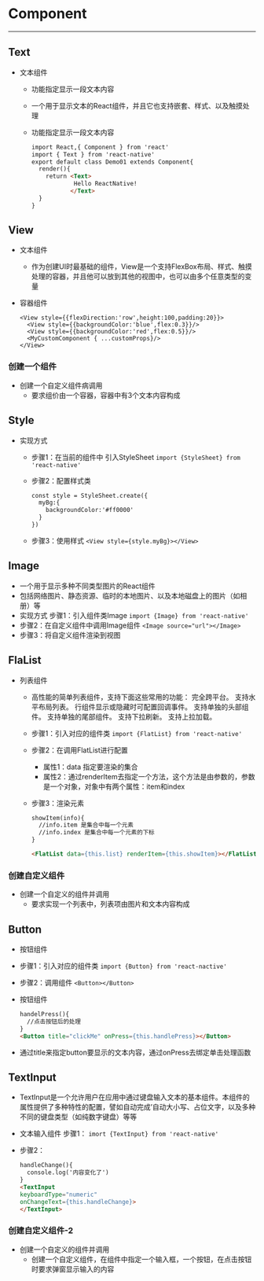 # Component

---

## Text

  * 文本组件
    * 功能指定显示一段文本内容
    * 一个用于显示文本的React组件，并且它也支持嵌套、样式、以及触摸处理
    * 功能指定显示一段文本内容

      ```html
      import React,{ Component } from 'react'
      import { Text } from 'react-native'
      export default class Demo01 extends Component{
        render(){
          return <Text>
                  Hello ReactNative!
                 </Text>
        }
      }
      ```

## View

  * 文本组件
    * 作为创建UI时最基础的组件，View是一个支持FlexBox布局、样式、触摸处理的容器，并且他可以放到其他的视图中，也可以由多个任意类型的变量
  * 容器组件

      ```react
      <View style={{flexDirection:'row',height:100,padding:20}}>
        <View style={{backgroundColor:'blue',flex:0.3}}/>
        <View style={{backgroundColor:'red',flex:0.5}}/>
        <MyCustomComponent { ...customProps}/>
      </View>
      ```

### 创建一个组件

  * 创建一个自定义组件病调用
    * 要求组价由一个容器，容器中有3个文本内容构成

## Style

  * 实现方式
    * 步骤1：在当前的组件中 引入StyleSheet
      `import {StyleSheet} from 'react-native'`
    * 步骤2：配置样式类

      ```html
      const style = StyleSheet.create({
        myBg:{
          backgroundColor:'#ff0000'
        }
      })
      ```

    * 步骤3：使用样式
      `<View style={style.myBg}></View>`

## Image

  * 一个用于显示多种不同类型图片的React组件
  * 包括网络图片、静态资源、临时的本地图片、以及本地磁盘上的图片（如相册）等
  * 实现方式
    步骤1：引入组件类Image
    `import {Image} from 'react-native'`
  * 步骤2：在自定义组件中调用Image组件
    `<Image source="url"></Image>`
  * 步骤3：将自定义组件渲染到视图

## FlaList

  * 列表组件
    * 高性能的简单列表组件，支持下面这些常用的功能：
      完全跨平台。
      支持水平布局列表。
      行组件显示或隐藏时可配置回调事件。
      支持单独的头部组件。
      支持单独的尾部组件。
      支持下拉刷新。
      支持上拉加载。
    * 步骤1：引入对应的组件类
      `import {FlatList} from 'react-native'`
    * 步骤2：在调用FlatList进行配置
      * 属性1：data 指定要渲染的集合
      * 属性2：通过renderItem去指定一个方法，这个方法是由参数的，参数是一个对象，对象中有两个属性：item和index
    * 步骤3：渲染元素

      ```html
      showItem(info){
        //info.item 是集合中每一个元素
        //info.index 是集合中每一个元素的下标
      }

      <FlatList data={this.list} renderItem={this.showItem}></FlatList>
      ```

### 创建自定义组件

  * 创建一个自定义的组件并调用
    * 要求实现一个列表中，列表项由图片和文本内容构成

## Button

  * 按钮组件
  * 步骤1：引入对应的组件类
    `import {Button} from 'react-nactive'`
  * 步骤2：调用组件
    `<Button></Button>`
  * 按钮组件

    ```html
    handelPress(){
      //点击按钮后的处理
    }
    <Button title="clickMe" onPress={this.handlePress}></Button>
    ```

  * 通过title来指定button要显示的文本内容，通过onPress去绑定单击处理函数

## TextInput

  * TextInput是一个允许用户在应用中通过键盘输入文本的基本组件。本组件的属性提供了多种特性的配置，譬如自动完成’自动大小写、占位文字，以及多种不同的键盘类型（如纯数字键盘）等等
  * 文本输入组件
    步骤1：
    `imort {TextInput} from 'react-native'`
  * 步骤2：

    ```html
    handleChange(){
      console.log('内容变化了')
    }
    <TextInput
    keyboardType="numeric"
    onChangeText={this.handleChange}>
    </TextInput>
    ```

### 创建自定义组件-2

  * 创建一个自定义的组件并调用
    * 创建一个自定义组件，在组件中指定一个输入框，一个按钮，在点击按钮时要求弹窗显示输入的内容